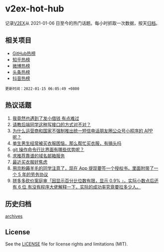 # v2ex-hot-hub

 记录[V2EX](https://www.v2ex.com/)从 2021-01-06 日至今的热门话题。每小时抓取一次数据，按天[归档](archives)。
 
 ## 相关项目

- [GitHub热榜](https://github.com/snaildev/github-hot-hub)
- [知乎热榜](https://github.com/snaildev/zhihu-hot-hub)
- [微博热榜](https://github.com/snaildev/weibo-hot-hub)
- [头条热榜](https://github.com/snaildev/toutiao-hot-hub)
- [抖音热榜](https://github.com/snaildev/douyin-hot-hub)


 `更新时间：2022-01-15 06:05:49 +0800`

## 热议话题

1. [我竟然也遇到了发小借钱 有点难过](https://www.v2ex.com/t/828212)
1. [请教后端同学这种写接口的方式对不对？](https://www.v2ex.com/t/828191)
1. [为什么运营商和国家不强制推出统一短信电话朋友圈公众号小程序的 APP 呢？](https://www.v2ex.com/t/828252)
1. [单生男生经常被买衣服困恼，那么帮忙买衣服，有搞头吗](https://www.v2ex.com/t/828174)
1. [git 操作命令行比界面有哪些优势呢？](https://www.v2ex.com/t/828253)
1. [求推荐靠谱的域名邮箱服务](https://www.v2ex.com/t/828181)
1. [最近买衣服好焦虑](https://www.v2ex.com/t/828167)
1. [用京粉薅羊毛的同学注意了，现在 App 提现要签一个授权书，里面附带了一个 5 年的劳务协议](https://www.v2ex.com/t/828157)
1. [拼多多砍价案庭审「因显示百分比位数有限，显示 0.9% 」，实际小数点后还有 6 位,有没有程序大佬解释一下，实际的成功率究竟要拉多少人。](https://www.v2ex.com/t/828162)

## 历史归档

[archives](archives)

## License

See the [LICENSE](LICENSE) file for license rights and limitations (MIT).

